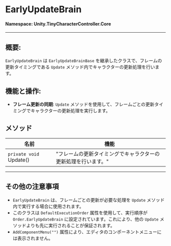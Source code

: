 ﻿# EarlyUpdateBrain

#### **Namespace**: Unity.TinyCharacterController.Core
---

## 概要:
`EarlyUpdateBrain` は `EarlyUpdateBrainBase` を継承したクラスで、フレームの更新タイミングである `Update` メソッド内でキャラクターの更新処理を行います。

## 機能と操作:
- **フレーム更新の同期**: `Update` メソッドを使用して、フレームごとの更新タイミングでキャラクターの更新処理を実行します。

## メソッド
| 名前 | 機能 |
|------------------|------|
|  ``private void`` Update()  | "フレームの更新タイミングでキャラクターの更新処理を行います。" |

---
## その他の注意事項
- `EarlyUpdateBrain` は、フレームごとの更新が必要な処理を `Update` メソッド内で実行する場合に使用されます。
- このクラスは `DefaultExecutionOrder` 属性を使用して、実行順序が `Order.EarlyUpdateBrain` に設定されています。これにより、他の `Update` メソッドよりも先に実行されることが保証されます。
- `AddComponentMenu("")` 属性により、エディタのコンポーネントメニューには表示されません。

